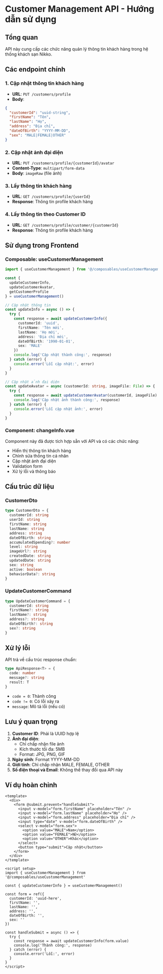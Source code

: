 # Customer Management API - Hướng dẫn sử dụng

## Tổng quan
API này cung cấp các chức năng quản lý thông tin khách hàng trong hệ thống khách sạn Nikko.

## Các endpoint chính

### 1. Cập nhật thông tin khách hàng
- **URL**: `PUT /customers/profile`
- **Body**: 
```json
{
  "customerId": "uuid-string",
  "firstName": "Tên",
  "lastName": "Họ", 
  "address": "Địa chỉ",
  "dateOfBirth": "YYYY-MM-DD",
  "sex": "MALE|FEMALE|OTHER"
}
```

### 2. Cập nhật ảnh đại diện
- **URL**: `PUT /customers/profile/{customerId}/avatar`
- **Content-Type**: `multipart/form-data`
- **Body**: `imageRaw` (file ảnh)

### 3. Lấy thông tin khách hàng
- **URL**: `GET /customers/profile/{userId}`
- **Response**: Thông tin profile khách hàng

### 4. Lấy thông tin theo Customer ID
- **URL**: `GET /customers/profile/customer/{customerId}`
- **Response**: Thông tin profile khách hàng

## Sử dụng trong Frontend

### Composable: useCustomerManagement

```typescript
import { useCustomerManagement } from '@/composables/useCustomerManagement'

const { 
  updateCustomerInfo, 
  updateCustomerAvatar, 
  getCustomerProfile 
} = useCustomerManagement()

// Cập nhật thông tin
const updateInfo = async () => {
  try {
    const response = await updateCustomerInfo({
      customerId: 'uuid',
      firstName: 'Tên mới',
      lastName: 'Họ mới',
      address: 'Địa chỉ mới',
      dateOfBirth: '1990-01-01',
      sex: 'MALE'
    })
    console.log('Cập nhật thành công:', response)
  } catch (error) {
    console.error('Lỗi cập nhật:', error)
  }
}

// Cập nhật ảnh đại diện
const updateAvatar = async (customerId: string, imageFile: File) => {
  try {
    const response = await updateCustomerAvatar(customerId, imageFile)
    console.log('Cập nhật ảnh thành công:', response)
  } catch (error) {
    console.error('Lỗi cập nhật ảnh:', error)
  }
}
```

### Component: changeInfo.vue

Component này đã được tích hợp sẵn với API và có các chức năng:
- Hiển thị thông tin khách hàng
- Chỉnh sửa thông tin cá nhân
- Cập nhật ảnh đại diện
- Validation form
- Xử lý lỗi và thông báo

## Cấu trúc dữ liệu

### CustomerDto
```typescript
type CustomerDto = {
  customerId: string
  userId: string
  firstName: string
  lastName: string
  address: string
  dateOfBirth: string
  accumulatedSpending?: number
  level: string
  imageUrl?: string
  createdDate: string
  updatedDate: string
  sex: string
  active: boolean
  behaviorData?: string
}
```

### UpdateCustomerCommand
```typescript
type UpdateCustomerCommand = {
  customerId: string
  firstName?: string
  lastName?: string
  address?: string
  dateOfBirth?: string
  sex?: string
}
```

## Xử lý lỗi

API trả về cấu trúc response chuẩn:
```typescript
type ApiResponse<T> = {
  code: number
  message?: string
  result: T
}
```

- `code = 0`: Thành công
- `code != 0`: Có lỗi xảy ra
- `message`: Mô tả lỗi (nếu có)

## Lưu ý quan trọng

1. **Customer ID**: Phải là UUID hợp lệ
2. **Ảnh đại diện**: 
   - Chỉ chấp nhận file ảnh
   - Kích thước tối đa: 5MB
   - Format: JPG, PNG, GIF
3. **Ngày sinh**: Format YYYY-MM-DD
4. **Giới tính**: Chỉ chấp nhận MALE, FEMALE, OTHER
5. **Số điện thoại và Email**: Không thể thay đổi qua API này

## Ví dụ hoàn chỉnh

```vue
<template>
  <div>
    <form @submit.prevent="handleSubmit">
      <input v-model="form.firstName" placeholder="Tên" />
      <input v-model="form.lastName" placeholder="Họ" />
      <input v-model="form.address" placeholder="Địa chỉ" />
      <input type="date" v-model="form.dateOfBirth" />
      <select v-model="form.sex">
        <option value="MALE">Nam</option>
        <option value="FEMALE">Nữ</option>
        <option value="OTHER">Khác</option>
      </select>
      <button type="submit">Cập nhật</button>
    </form>
  </div>
</template>

<script setup>
import { useCustomerManagement } from '@/composables/useCustomerManagement'

const { updateCustomerInfo } = useCustomerManagement()

const form = ref({
  customerId: 'uuid-here',
  firstName: '',
  lastName: '',
  address: '',
  dateOfBirth: '',
  sex: ''
})

const handleSubmit = async () => {
  try {
    const response = await updateCustomerInfo(form.value)
    console.log('Thành công:', response)
  } catch (error) {
    console.error('Lỗi:', error)
  }
}
</script>
```
